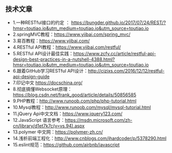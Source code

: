技术文章
------------
* 1.一种RESTful接口的约定 ： https://bungder.github.io/2017/07/24/REST/?hmsr=toutiao.io&utm_medium=toutiao.io&utm_source=toutiao.io
* 2.springMVC教程：https://www.yiibai.com/spring_mvc/
* 3.易百教程：https://www.yiibai.com/
* 4.RESTful API教程：https://www.yiibai.com/restful/
* 5.RESTful API设计最佳实践：https://www.zcfy.cc/article/restful-api-design-best-practices-in-a-nutshell-4388.html?hmsr=toutiao.io&utm_medium=toutiao.io&utm_source=toutiao.io
* 6.跟着GitHub学习RESTful API设计：http://cizixs.com/2016/12/12/restful-api-design-guide
* 7.印记中文 https://docschina.org/
* 8.彻底搞懂Websocket原理：https://blog.csdn.net/frank_good/article/details/50856585
* 9.PHP教程：http://www.runoob.com/php/php-tutorial.html
* 10.Mysql教程：http://www.runoob.com/mysql/mysql-tutorial.html
* 11.jQuery Api中文文档：https://www.jquery123.com/
* 12.JavaScript 语言参考：https://msdn.microsoft.com/zh-cn/library/d1et7k7c(v=vs.94).aspx
* 13.polymer 中文网：https://polymer-zh.cn/
* 14.浅析前端工程化：http://www.cnblogs.com/ihardcoder/p/5378290.html
* 15.eslint规范：https://github.com/airbnb/javascript
